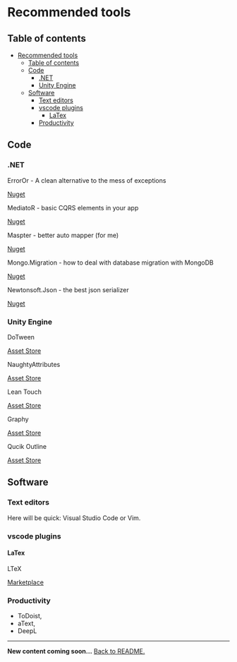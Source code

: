 # Recommended tools

## Table of contents
- [Recommended tools](#recommended-tools)
  - [Table of contents](#table-of-contents)
  - [Code](#code)
    - [.NET](#net)
    - [Unity Engine](#unity-engine)
  - [Software](#software)
    - [Text editors](#text-editors)
    - [vscode plugins](#vscode-plugins)
      - [LaTex](#latex)
    - [Productivity](#productivity)

## Code

### .NET

<summary>ErrorOr - A clean alternative to the mess of exceptions</summary>

[Nuget](https://www.nuget.org/packages/ErrorOr)

<summary>MediatoR - basic CQRS elements in your app</summary>

[Nuget](https://www.nuget.org/packages/MediatR)

<summary>Maspter - better auto mapper (for me)</summary>

[Nuget](https://www.nuget.org/packages/Mapster)

<summary>Mongo.Migration - how to deal with database migration with MongoDB</summary>

[Nuget](https://www.nuget.org/packages/Mongo.Migration)

<summary>Newtonsoft.Json - the best json serializer</summary>

[Nuget](https://www.nuget.org/packages/Newtonsoft.Json)

### Unity Engine

<summary>DoTween</summary>

[Asset Store](https://assetstore.unity.com/packages/tools/animation/dotween-hotween-v2-27676)

<summary>NaughtyAttributes</summary>

[Asset Store](https://assetstore.unity.com/packages/tools/utilities/naughtyattributes-129996)

<summary>Lean Touch</summary>

[Asset Store](https://assetstore.unity.com/packages/tools/input-management/lean-touch-30111)

<summary>Graphy</summary>

[Asset Store](https://assetstore.unity.com/packages/tools/gui/graphy-ultimate-fps-counter-stats-monitor-debugger-105778)

<summary>Qucik Outline</summary>

[Asset Store](https://assetstore.unity.com/packages/tools/particles-effects/quick-outline-115488)

## Software

### Text editors

Here will be quick: Visual Studio Code or Vim.

### vscode plugins

#### LaTex

<summary>LTeX</summary>

[Marketplace](https://marketplace.visualstudio.com/items?itemName=valentjn.vscode-ltex)

### Productivity

- ToDoist,
- aText,
- DeepL

___
**New content coming soon...**
[Back to README.](README.md)

